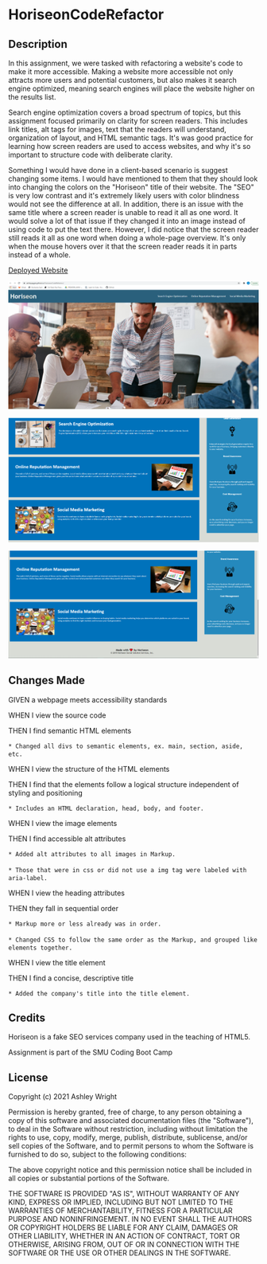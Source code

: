 # HoriseonCodeRefactor

## Description

In this assignment, we were tasked with refactoring a website's code to make it more accessible. Making a website more accessible not only attracts more users and potential customers, but also makes it search engine optimized, meaning search engines will place the website higher on the results list.

Search engine optimization covers a broad spectrum of topics, but this assignment focused primarily on clarity for screen readers. This includes link titles, alt tags for images, text that the readers will understand, organization of layout, and HTML semantic tags. It's was good practice for learning how screen readers are used to access websites, and why it's so important to structure code with deliberate clarity.

Something I would have done in a client-based scenario is suggest changing some items. I would have mentioned to them that they should look into changing the colors on the "Horiseon" title of their website. The "SEO" is very low contrast and it's extremely likely users with color blindness would not see the difference at all. In addition, there is an issue with the same title where a screen reader is unable to read it all as one word. It would solve a lot of that issue if they changed it into an image instead of using code to put the text there. However, I did notice that the screen reader still reads it all as one word when doing a whole-page overview. It's only when the mouse hovers over it that the screen reader reads it in parts instead of a whole.

[Deployed Website](https://ashleyaggie.github.io/HoriseonCodeRefactor)

![Top picture of website](/assets/images/WebsiteTop.png)

![Middle picture of website](/assets/images/WebsiteMid.png)

![Bottom picture of website](/assets/images/WebsiteBottom.png)

## Changes Made

GIVEN a webpage meets accessibility standards

WHEN I view the source code

THEN I find semantic HTML elements

    * Changed all divs to semantic elements, ex. main, section, aside, etc.

WHEN I view the structure of the HTML elements

THEN I find that the elements follow a logical structure independent of styling and positioning

    * Includes an HTML declaration, head, body, and footer.

WHEN I view the image elements

THEN I find accessible alt attributes

    * Added alt attributes to all images in Markup.
    
    * Those that were in css or did not use a img tag were labeled with aria-label.

WHEN I view the heading attributes

THEN they fall in sequential order

    * Markup more or less already was in order.
    
    * Changed CSS to follow the same order as the Markup, and grouped like elements together.

WHEN I view the title element

THEN I find a concise, descriptive title

    * Added the company's title into the title element.

## Credits

Horiseon is a fake SEO services company used in the teaching of HTML5.

Assignment is part of the SMU Coding Boot Camp

## License

Copyright (c) 2021 Ashley Wright

Permission is hereby granted, free of charge, to any person obtaining a copy
of this software and associated documentation files (the "Software"), to deal
in the Software without restriction, including without limitation the rights
to use, copy, modify, merge, publish, distribute, sublicense, and/or sell
copies of the Software, and to permit persons to whom the Software is
furnished to do so, subject to the following conditions:

The above copyright notice and this permission notice shall be included in all
copies or substantial portions of the Software.

THE SOFTWARE IS PROVIDED "AS IS", WITHOUT WARRANTY OF ANY KIND, EXPRESS OR
IMPLIED, INCLUDING BUT NOT LIMITED TO THE WARRANTIES OF MERCHANTABILITY,
FITNESS FOR A PARTICULAR PURPOSE AND NONINFRINGEMENT. IN NO EVENT SHALL THE
AUTHORS OR COPYRIGHT HOLDERS BE LIABLE FOR ANY CLAIM, DAMAGES OR OTHER
LIABILITY, WHETHER IN AN ACTION OF CONTRACT, TORT OR OTHERWISE, ARISING FROM,
OUT OF OR IN CONNECTION WITH THE SOFTWARE OR THE USE OR OTHER DEALINGS IN THE
SOFTWARE.